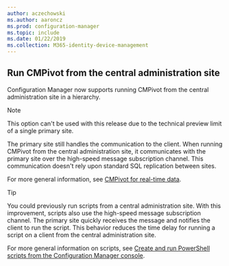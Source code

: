 ```yaml
---
author: aczechowski
ms.author: aaroncz
ms.prod: configuration-manager
ms.topic: include
ms.date: 01/22/2019
ms.collection: M365-identity-device-management
---
```


## <a name="bkmk_cmpivot"></a> Run CMPivot from the central administration site
<!--3610960-->

Configuration Manager now supports running CMPivot from the central administration site in a hierarchy. 

> [!Note]  
> This option can't be used with this release due to the technical preview limit of a single primary site.  

The primary site still handles the communication to the client. When running CMPivot from the central administration site, it communicates with the primary site over the high-speed message subscription channel. This communication doesn't rely upon standard SQL replication between sites. 

For more general information, see [CMPivot for real-time data](/sccm/core/servers/manage/cmpivot).

> [!Tip]  
> You could previously run scripts from a central administration site. With this improvement, scripts also use the high-speed message subscription channel. The primary site quickly receives the message and notifies the client to run the script. This behavior reduces the time delay for running a script on a client from the central administration site.  
> 
> For more general information on scripts, see [Create and run PowerShell scripts from the Configuration Manager console](/sccm/apps/deploy-use/create-deploy-scripts).  

